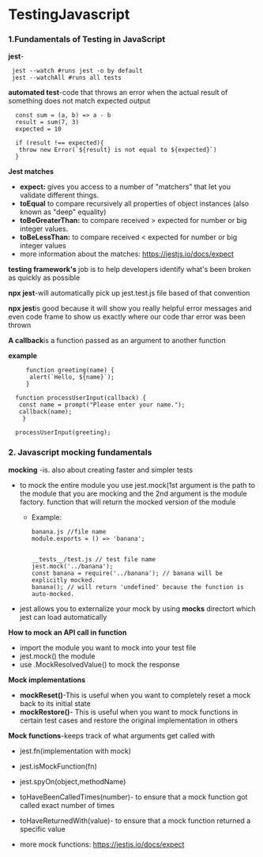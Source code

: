 # TestingJavascript

### 1.Fundamentals of Testing in JavaScript

**jest**-

     jest --watch #runs jest -o by default
     jest --watchAll #runs all tests

**automated test**-code that throws an error when the actual result of something does not match expected output

      const sum = (a, b) => a - b
      result = sum(7, 3)
      expected = 10
      
      if (result !== expected){
       throw new Error(`${result} is not equal to ${expected}`)
      }

**Jest matches**

* **expect:** gives you access to a number of "matchers" that let you validate different things.
* **toEqual** to compare recursively all properties of object instances (also known as "deep" equality)
* **toBeGreaterThan:** to compare received > expected for number or big integer values.
* **toBeLessThan:** to compare received < expected for number or big integer values
* more information about the matches: https://jestjs.io/docs/expect

**testing framework's** job is to help developers identify what's been broken as quickly as possible

**npx jest**-will automatically pick up jest.test.js file based of that convention

**npx jest**is good because it will show you really helpful error messages and even code frame to show us exactly where our code thar error was been thrown


**A callback**is a function passed as an argument to another function

**example**

         function greeting(name) {
          alert(`Hello, ${name}`);
         }

      function processUserInput(callback) {
       const name = prompt("Please enter your name.");
       callback(name);
        }

      processUserInput(greeting);
      
      
  ### 2. Javascript mocking fundamentals
  
  **mocking** -is. also about creating faster and simpler tests
  
 * to mock the entire module you use jest.mock(1st argument is the path to the module that you are mocking and the 2nd argument is the module factory. function that will return the mocked version of the module
    * Example: 
    
          banana.js //file name
          module.exports = () => 'banana';
          
         
          __tests__/test.js // test file name
          jest.mock('../banana');
          const banana = require('../banana'); // banana will be explicitly mocked.
          banana(); // will return 'undefined' because the function is auto-mocked.
          
 * jest allows you to externalize your mock by using __mocks__ directort which jest can load automatically
 
  **How to mock an API call in function**
  
  * import the module you want to mock into your test file
  * jest.mock() the module
  * use .MockResolvedValue(<mocked response>) to mock the response
      
  **Mock implementations**
      
  * **mockReset()**-This is useful when you want to completely reset a mock back to its initial state
  * **mockRestore()**- This is useful when you want to mock functions in certain test cases and restore the original implementation in others
      
 **Mock functions**-keeps track of what arguments get called with
      
* jest.fn(implementation with mock)
* jest.isMockFunction(fn)
* jest.spyOn(object,methodName)
* toHaveBeenCalledTimes(number)- to ensure that a mock function got called exact number of times
* toHaveReturnedWith(value)- to ensure that a mock function returned a specific value

* more mock functions: https://jestjs.io/docs/expect
